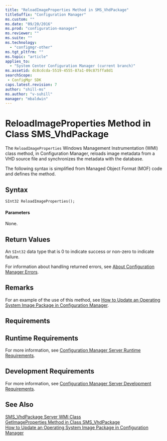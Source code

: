 ```yaml
---
title: "ReloadImageProperties Method in SMS_VhdPackage"
titleSuffix: "Configuration Manager"
ms.custom: ""
ms.date: "09/20/2016"
ms.prod: "configuration-manager"
ms.reviewer: ""
ms.suite: ""
ms.technology:
  - "configmgr-other"
ms.tgt_pltfrm: ""
ms.topic: "article"
applies_to:
  - "System Center Configuration Manager (current branch)"
ms.assetid: dc8cdcda-5519-4555-87a1-09c875ffa8d1searchScope: - ConfigMgr SDK
caps.latest.revision: 7
author: "shill-ms"
ms.author: "v-suhill"
manager: "mbaldwin"
---
```

# ReloadImageProperties Method in Class SMS_VhdPackage
The `ReloadImageProperties` Windows Management Instrumentation (WMI) class method, in Configuration Manager, reloads image metadata from a VHD source file and synchronizes the metadata with the database.  

 The following syntax is simplified from Managed Object Format (MOF) code and defines the method.  

## Syntax  

```  
SInt32 ReloadImageProperties();  
```  

#### Parameters  
 None.  

## Return Values  
 An `SInt32` data type that is 0 to indicate success or non-zero to indicate failure.  

 For information about handling returned errors, see [About Configuration Manager Errors](../../../develop/core/understand/about-configuration-manager-errors.md).  

## Remarks  
 For an example of the use of this method, see [How to Update an Operating System Image Package in Configuration Manager](../../../develop/osd/how-to-update-an-operating-system-image-package.md).  

## Requirements  

## Runtime Requirements  
 For more information, see [Configuration Manager Server Runtime Requirements](../../../develop/core/reqs/server-runtime-requirements.md).  

## Development Requirements  
 For more information, see [Configuration Manager Server Development Requirements](../../../develop/core/reqs/server-development-requirements.md).  

## See Also  
 [SMS_VhdPackage Server WMI Class](../../../develop/reference/osd/sms_vhdpackage-server-wmi-class.md)   
 [GetImageProperties Method in Class SMS_VhdPackage](../../../develop/reference/osd/getimageproperties-method-in-class-sms_vhdpackage.md)   
 [How to Update an Operating System Image Package in Configuration Manager](../../../develop/osd/how-to-update-an-operating-system-image-package.md)
